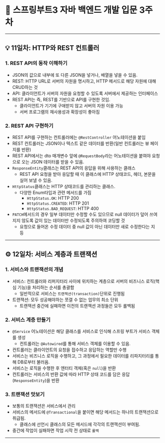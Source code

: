 # 📖 스프링부트3 자바 백엔드 개발 입문 3주차

---

## 💡 11일차: HTTP와 REST 컨트롤러

### 1. REST API의 동작 이해하기

- JSON의 값으로 내부에 또 다른 JSON을 넣거나, 배열을 넣을 수 있음.
- REST: HTTP URL로 서버의 자원을 명시하고, HTTP 메서드로 해당 자원에 대해 CRUD하는 것
- API: 클라이언트가 서버의 자원을 요청할 수 있도록 서버에서 제공하는 인터페이스
- REST API는 즉, REST를 기반으로 API를 구현한 것임.
    - 클라이언트가 기기에 구애받지 않고 서버의 자원 이용 가능
    - 서버 프로그램의 재사용성과 확장성이 좋아짐

### 2. REST API 구현하기

- REST API를 구현하는 컨트롤러에는 `@RestController` 어노테이션을 붙임
- REST 컨트롤러는 JSON이나 텍스트 같은 데이터를 반환(일반 컨트롤러는 뷰 페이지를 반환)
- REST API에서는 dto 매개변수 앞에 `@RequestBody`라는 어노테이션을 붙여야 요청으로 오는 JSON 데이터를 받을 수 있음.
- `ResponseEntity`클래스는 REST API의 응답을 위해 사용하는 클래스
    - REST API 요청을 받아 응답할 때 이 클래스에 HTTP 상태코드, 헤더, 본문을 실어 보낼 수 있음.
- `HttpStatus`클래스는 HTTP 상태코드를 관리하는 클래스.
    - 다양한 Enum타입과 관련 메서드를 가짐
        - `HttpStatus.OK`: HTTP 200
        - `HttpStatus.CREATED`: HTTP 201
        - `HttpStatus.BAD_REQUEST`: HTTP 400
- `PATCH`메서드의 경우 일부 데이터만 수정할 수도 있으므로 null 데이터가 덮어 쓰여지지 않도록 값이 있는 데이터만 수정되도록 주의하여 코딩할 것
    - 요청으로 들어온 수정 데이터 중 null 값이 아닌 데이터만 새로 수정한다는 지 등

---

## ⚙️ 12일차: 서비스 계층과 트랜잭션

### 1. 서비스와 트랜잭션의 개념

- 서비스: 컨트롤러와 리퍼지터리 사이에 위치하는 계층으로 서버의 비즈니스 로직(핵심 기능)을 처리하는 순서를 총괄함
    - 일반적으로 서비스는 `트랜잭션(transaction)`단위로 진행됨
- 트랜잭션: 모두 성공해야하는 쪼갤 수 없는 업무의 최소 단위
    - 트랜잭션 중간에 실패하면 이전의 트랜잭션 과정들은 모두 롤백됨

### 2. 서비스 계층 만들기

- `@Service` 어노테이션은 해당 클래스를 서비스로 인식해 스프링 부트가 서비스 객체를 생성
    - 컨트롤러는 `@Autowired`를 통해 서비스 객체를 이용할 수 있음.
- 컨트롤러는 클라이언트의 요청을 접수하고 응답하는 역할만 수행
- 서비스는 비즈니스 로직을 수행하고, 그 과정에서 필요한 데이터를 리파지터리를 통해 DB로부터 불러옴.
- 서비스는 로직을 수행한 후 엔터티 객체(혹은 `null`)을 반환
- 컨트롤러는 서비스의 반환 값에 따라 HTTP 상태 코드를 담은 응답(`ResponseEntity`)을 반환

### 3. 트랜잭션 맛보기

- 보통의 트랜잭션은 서비스에서 관리
- 서비스의 메서드에 `@Transactional`을 붙이면 해당 메서드는 하나의 트랜잭션으로 취급됨.
    - 클래스에 선언시 클래스의 모든 메서드에 각각의 트랜잭션이 부여됨.
- 중간에 작업이 실패하면 작업 시작 전 상태로 `롤백`

---
